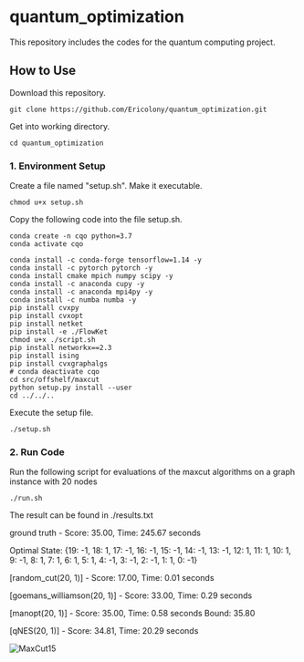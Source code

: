 # quantum_optimization #

This repository includes the codes for the quantum computing project.

## How to Use ##

Download this repository.
```
git clone https://github.com/Ericolony/quantum_optimization.git
```

Get into working directory.
```
cd quantum_optimization
```


### 1. Environment Setup ###
Create a file named "setup.sh". Make it executable.
```
chmod u+x setup.sh
```

Copy the following code into the file setup.sh.
```
conda create -n cqo python=3.7
conda activate cqo

conda install -c conda-forge tensorflow=1.14 -y
conda install -c pytorch pytorch -y
conda install cmake mpich numpy scipy -y
conda install -c anaconda cupy -y
conda install -c anaconda mpi4py -y
conda install -c numba numba -y
pip install cvxpy
pip install cvxopt
pip install netket
pip install -e ./FlowKet
chmod u+x ./script.sh
pip install networkx==2.3
pip install ising
pip install cvxgraphalgs
# conda deactivate cqo
cd src/offshelf/maxcut
python setup.py install --user
cd ../../..
```
Execute the setup file.
```
./setup.sh
```


### 2. Run Code ###

Run the following script for evaluations of the maxcut algorithms on a graph instance with 20 nodes

```
./run.sh
```

The result can be found in ./results.txt

ground truth - Score: 35.00, Time: 245.67 seconds

Optimal State: {19: -1, 18: 1, 17: -1, 16: -1, 15: -1, 14: -1, 13: -1, 12: 1, 11: 1, 10: 1, 9: -1, 8: 1, 7: 1, 6: 1, 5: 1, 4: -1, 3: -1, 2: -1, 1: 1, 0: -1}

[random_cut(20, 1)] - Score: 17.00, Time: 0.01 seconds

[goemans_williamson(20, 1)] - Score: 33.00, Time: 0.29 seconds

[manopt(20, 1)] - Score: 35.00, Time: 0.58 seconds Bound: 35.80

[qNES(20, 1)] - Score: 34.81, Time: 20.29 seconds

![MaxCut15](https://github.com/Ericolony/quantum_optimization/blob/master/data/maxcut/graph15.png)


